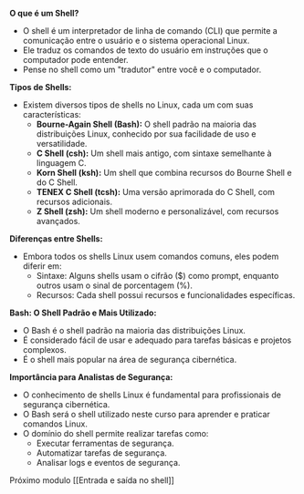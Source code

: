 **O que é um Shell?**

- O shell é um interpretador de linha de comando (CLI) que permite a comunicação entre o usuário e o sistema operacional Linux.
- Ele traduz os comandos de texto do usuário em instruções que o computador pode entender.
- Pense no shell como um "tradutor" entre você e o computador.

**Tipos de Shells:**

- Existem diversos tipos de shells no Linux, cada um com suas características:
    - **Bourne-Again Shell (Bash):** O shell padrão na maioria das distribuições Linux, conhecido por sua facilidade de uso e versatilidade.
    - **C Shell (csh):** Um shell mais antigo, com sintaxe semelhante à linguagem C.
    - **Korn Shell (ksh):** Um shell que combina recursos do Bourne Shell e do C Shell.
    - **TENEX C Shell (tcsh):** Uma versão aprimorada do C Shell, com recursos adicionais.
    - **Z Shell (zsh):** Um shell moderno e personalizável, com recursos avançados.

**Diferenças entre Shells:**

- Embora todos os shells Linux usem comandos comuns, eles podem diferir em:
    - Sintaxe: Alguns shells usam o cifrão ($) como prompt, enquanto outros usam o sinal de porcentagem (%).
    - Recursos: Cada shell possui recursos e funcionalidades específicas.

**Bash: O Shell Padrão e Mais Utilizado:**

- O Bash é o shell padrão na maioria das distribuições Linux.
- É considerado fácil de usar e adequado para tarefas básicas e projetos complexos.
- É o shell mais popular na área de segurança cibernética.

**Importância para Analistas de Segurança:**

- O conhecimento de shells Linux é fundamental para profissionais de segurança cibernética.
- O Bash será o shell utilizado neste curso para aprender e praticar comandos Linux.
- O domínio do shell permite realizar tarefas como:
    - Executar ferramentas de segurança.
    - Automatizar tarefas de segurança.
    - Analisar logs e eventos de segurança.

 Próximo modulo [[Entrada e saída no shell]]
 